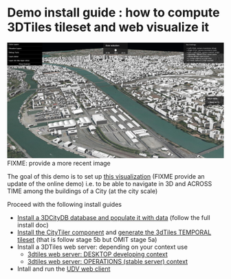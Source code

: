 # Demo install guide : how to compute 3DTiles tileset and web visualize it

![3dTiles Lyon Demo](Images/Demo3dTilesLyon.png)
FIXME: provide a more recent image

The goal of this demo is to set up [this visualization](http://rict.liris.cnrs.fr/iTownsPlanar3DTiles/itowns/examples/planar_3dtiles.html) (FIXME provide an update of the online demo) i.e. to be able to navigate in 3D and ACROSS TIME among the buildings of a City (at the city scale)

Proceed with the following install guides
 - [Install a 3DCityDB database and populate it with data](Install/Install3DCityDB.md) (follow the full install doc)
 - [Install the CityTiler component](https://github.com/MEPP-team/py3dtiles/blob/Tiler/Tilers/CityTiler/Install.md) and [generate the 3dTiles TEMPORAL tileset](https://github.com/MEPP-team/py3dtiles/blob/Tiler/Tilers/CityTiler/Install.md#5b-running-the-temporal-version-citytemporaltiler) (that is follow stage 5b but OMIT stage 5a)
 - Install a 3DTiles web server: depending on your context use
   * [3dtiles web server: DESKTOP developing context](../Install.md#backend-3dtiles-web-server-desktop-developing-context)
   * [3dtiles web server: OPERATIONS (stable server) context](../Install.md#backend-3dtiles-web-server-operations-stable-server-context)
 -  Intall and run the [UDV web client](../Install.md#frontend-udv-web-client-install-notes)
